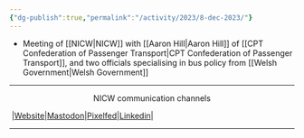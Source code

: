 ```yaml
---
{"dg-publish":true,"permalink":"/activity/2023/8-dec-2023/"}
---
```



- Meeting of [[NICW\|NICW]] with [[Aaron Hill\|Aaron Hill]] of [[CPT Confederation of Passenger Transport\|CPT Confederation of Passenger Transport]], and two officials specialising in bus policy from [[Welsh Government\|Welsh Government]]

***
<p style="text-align: center;">NICW communication channels</p>

󠁧 |[Website](https://nationalinfrastructurecommission.wales)|[Mastodon](https://toot.wales/@NICW)|[Pixelfed](https://pix.toot.wales/NICW)|[Linkedin](https://www.linkedin.com/company/26268509/)|
***
